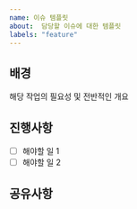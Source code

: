 ```yaml
---
name: 이슈 템플릿
about:  담당할 이슈에 대한 템플릿
labels: "feature"
---
```


## 배경
해당 작업의 필요성 및 전반적인 개요

## 진행사항
- [ ] 해야할 일 1
- [ ] 해야할 일 2

## 공유사항
